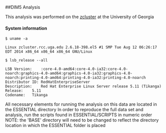 ##DIM5 Analysis

This analysis was performed on the [zcluster](https://wiki.gacrc.uga.edu/wiki/Systems) at the University of Georgia

#### System information

```
$ uname -a

Linux zcluster.rcc.uga.edu 2.6.18-398.el5 #1 SMP Tue Aug 12 06:26:17 EDT 2014 x86_64 x86_64 x86_64 GNU/Linux

$ lsb_release --all

LSB Version:	:core-4.0-amd64:core-4.0-ia32:core-4.0-noarch:graphics-4.0-amd64:graphics-4.0-ia32:graphics-4.0-noarch:printing-4.0-amd64:printing-4.0-ia32:printing-4.0-noarch
Distributor ID:	RedHatEnterpriseServer
Description:	Red Hat Enterprise Linux Server release 5.11 (Tikanga)
Release:	5.11
Codename:	Tikanga
```

All necessary elements for running the analysis on this data are located in the ESSENTIAL directory
In order to reproduce the full data set and analysis, run the scripts found in ESSENTIAL/SCRIPTS in numeric order
NOTE: the 'BASE' directory will need to be changed to reflect the directory location in which the ESSENTIAL folder is placed
